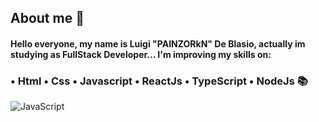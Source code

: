 ## About me 📜

#### Hello everyone, my name is Luigi "PAINZORkN" De Blasio, actually im studying as FullStack Developer... I'm improving my skills on: 
  
### • Html • Css • Javascript • ReactJs • TypeScript • NodeJs 📚
 
![JavaScript](https://img.shields.io/badge/-JavaScript-05122A?style=flat&logo=javascript)&nbsp;

